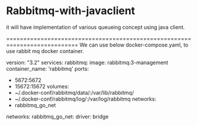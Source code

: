 # Rabbitmq-with-javaclient
it will have implementation of various queueing concept using java client.

===========================================================================
We can use below docker-compose.yaml, to use rabbit mq docker container.

version: "3.2"
services:
rabbitmq:
image: rabbitmq:3-management
container_name: 'rabbitmq'
ports:
- 5672:5672
- 15672:15672
volumes:
- ~/.docker-conf/rabbitmq/data/:/var/lib/rabbitmq/
- ~/.docker-conf/rabbitmq/log/:/var/log/rabbitmq
networks:
- rabbitmq_go_net

networks:
rabbitmq_go_net:
driver: bridge